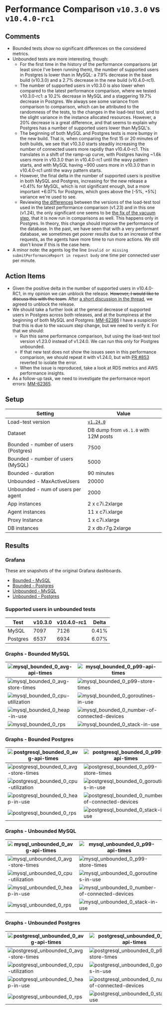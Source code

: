 # Performance Comparison `v10.3.0` vs `v10.4.0-rc1`

## Comments

- Bounded tests show no significant differences on the considered metrics.
- Unbounded tests are more interesting, though:
  - For the first time in the history of the performance comparisons (at least since I've been running them), the number of supported users in Postgres is lower than in MySQL: a 7.9% decrease in the base build (v10.3.0) and a 2.7% decrease in the new build (v10.4.0-rc1).
  - The number of supported users in v10.3.0 is also lower when compared to the latest performance comparison, where we tested v10.3.0-rc1: a 10.2% decrease in MySQL and a staggering 19.7% decrease in Postgres. We always see some variance from comparison to comparison, which can be attributed to the randomness of the tests, to the changes in the load-test tool, and to the slight variance in the instance allocated resources. However, a 20% decrease is a great difference, and that seems to explain why Postgres has a number of supported users lower than MySQL's.
  - The beginning of both MySQL and Postgres tests is more bumpy in the new build. That is, when comparing the first 15 or 20 minutes of both builds, we see that v10.3.0 starts steadily increasing the number of connected users more rapidly than v10.4.0-rc1. This translates in a shift of the ramp-up curve, with Postgres having \~1.6k users more in v10.3.0 than in v10.4.0-rc1 until the wavy pattern starts, and with MySQL having \~900 users more in v10.3.0 than in v10.4.0-rc1 until the wavy pattern starts.
  - However, the final delta in the number of supported users is positive in both MySQL and Postgres, increasing for the new release a +0.41% for MySQL, which is not significant enough, but a more important +6.07% for Postgres, which goes above the \[-5%, +5%\] variance we're used to see.
  - Reviewing [the differences](https://github.com/mattermost/mattermost-load-test-ng/releases/tag/v1.24.0) between the versions of the load-test tool used in the latest performance comparison (v1.23) and in this one (v1.24), the only significant one seems to be [the fix of the vacuum step](https://github.com/mattermost/mattermost-load-test-ng/pull/853), that it is now run in comparisons as well. This happens only in Postgres. In theory, this change should improve the performance of the database. In the past, we have seen that with a very performant database, we sometimes get poorer results due to an increase of the requests, as the agents have more time to run more actions. We still don't know if this is the case here.
- A minor note: the agents log the line `Invalid or missing submitPerformanceReport in request body` one time per connected user per minute.

## Action Items

- Given the positive delta in the number of supported users in v10.4.0-RC1, in my opinion we can unblock the release. ~~However, I would like to discuss this with the team.~~ After [a short discussion in the thread](Mattermost), we agreed to unblock the release.
- We should take a further look at the general decrease of supported users in Postgres across both releases, and at the bumpiness at the beginning of both MySQL and Postgres: [MM-62366](https://mattermost.atlassian.net/browse/MM-62366) I have a suspicion that this is due to the vacuum step change, but we need to verify it. For that we should:
  - Run this same performance comparison, but using the load-test tool version v1.23.0 instead of v1.24.0. We can run this only for Postgres unbounded.
  - If that new test does not show the issues seen in this performance comparison, we should repeat it with v1.24.0, but with [PR \#853](https://github.com/mattermost/mattermost-load-test-ng/pull/853) reverted to isolate the error.
  - When the issue is reproduced, take a look at RDS metrics and AWS performance insights.
- As a follow-up task, we need to investigate the performance report errors: [MM-62365](https://mattermost.atlassian.net/browse/MM-62365).

## Setup

| Setting                              | Value                                                                                   |
| ------------------------------------ | --------------------------------------------------------------------------------------- |
| Load-test version                    | [`v1.24.0`](https://github.com/mattermost/mattermost-load-test-ng/releases/tag/v1.24.0) |
| Dataset                              | DB dump from `v6.1.0` with 12M posts                                                    |
| Bounded - number of users (Postgres) | 7500                                                                                    |
| Bounded - number of users (MySQL)    | 5000                                                                                    |
| Bounded - duration                   | 90 minutes                                                                              |
| Unbounded - MaxActiveUsers           | 20000                                                                                   |
| Unbounded - num of users per agent   | 2000                                                                                    |
| App instances                        | 2 x c7i.2xlarge                                                                         |
| Agent instances                      | 11 x c7i.xlarge                                                                         |
| Proxy Instance                       | 1 x c7i.xlarge                                                                          |
| DB instances                         | 2 x db.r7g.2xlarge                                                                      |

## Results

### Grafana

These are snapshots of the original Grafana dashboards.

- [Bounded - MySQL](https://snapshots.raintank.io/dashboard/snapshot/uOEKmzmxWVvoC2j7JAk0itc9EKKKm6EC)
- [Bounded - Postgres](https://snapshots.raintank.io/dashboard/snapshot/BgTEyE70CHV69zcnPfiWQOt7sV92Ays8)
- [Unbounded - MySQL](https://snapshots.raintank.io/dashboard/snapshot/1BPBpb5nEx1MiKziNEKbAFnlt6eIC3Im)
- [Unbounded - Postgres](https://snapshots.raintank.io/dashboard/snapshot/9bI2DG6Ql5kjDhIUxfZC3KmDFnwvhPAD)

### Supported users in unbounded tests

| Test     | v10.3.0 | v10.4.0-rc1 | Delta |
| -------- | ------- | ----------- | ----- |
| MySQL    | 7097    | 7126        | 0.41% |
| Postgres | 6537    | 6934        | 6.07% |


### Graphs - Bounded MySQL


| ![mysql_bounded_0_avg-api-times](graphs/mysql_bounded_0_avg-api-times.png) | ![mysql_bounded_0_p99-api-times](graphs/mysql_bounded_0_p99-api-times.png) |
| --- | ---|
| ![mysql_bounded_0_avg-store-times](graphs/mysql_bounded_0_avg-store-times.png) | ![mysql_bounded_0_p99-store-times](graphs/mysql_bounded_0_p99-store-times.png) |
| ![mysql_bounded_0_cpu-utilization](graphs/mysql_bounded_0_cpu-utilization.png) | ![mysql_bounded_0_goroutines-in-use](graphs/mysql_bounded_0_goroutines-in-use.png) |
| ![mysql_bounded_0_heap-in-use](graphs/mysql_bounded_0_heap-in-use.png) | ![mysql_bounded_0_number-of-connected-devices](graphs/mysql_bounded_0_number-of-connected-devices.png) |
| ![mysql_bounded_0_rps](graphs/mysql_bounded_0_rps.png) | ![mysql_bounded_0_stack-in-use](graphs/mysql_bounded_0_stack-in-use.png) |

### Graphs - Bounded Postgres

| ![postgresql_bounded_0_avg-api-times](graphs/postgresql_bounded_0_avg-api-times.png) | ![postgresql_bounded_0_p99-api-times](graphs/postgresql_bounded_0_p99-api-times.png) |
| --- | ---|
| ![postgresql_bounded_0_avg-store-times](graphs/postgresql_bounded_0_avg-store-times.png) | ![postgresql_bounded_0_p99-store-times](graphs/postgresql_bounded_0_p99-store-times.png) |
| ![postgresql_bounded_0_cpu-utilization](graphs/postgresql_bounded_0_cpu-utilization.png) | ![postgresql_bounded_0_goroutines-in-use](graphs/postgresql_bounded_0_goroutines-in-use.png) |
| ![postgresql_bounded_0_heap-in-use](graphs/postgresql_bounded_0_heap-in-use.png) | ![postgresql_bounded_0_number-of-connected-devices](graphs/postgresql_bounded_0_number-of-connected-devices.png) |
| ![postgresql_bounded_0_rps](graphs/postgresql_bounded_0_rps.png) | ![postgresql_bounded_0_stack-in-use](graphs/postgresql_bounded_0_stack-in-use.png) |

### Graphs - Unbounded MySQL

| ![mysql_unbounded_0_avg-api-times](graphs/mysql_unbounded_0_avg-api-times.png)     | ![mysql_unbounded_0_p99-api-times](graphs/mysql_unbounded_0_p99-api-times.png)                             |
| --- | --- |
| ![mysql_unbounded_0_avg-store-times](graphs/mysql_unbounded_0_avg-store-times.png) | ![mysql_unbounded_0_p99-store-times](graphs/mysql_unbounded_0_p99-store-times.png)                         |
| ![mysql_unbounded_0_cpu-utilization](graphs/mysql_unbounded_0_cpu-utilization.png) | ![mysql_unbounded_0_goroutines-in-use](graphs/mysql_unbounded_0_goroutines-in-use.png)                     |
| ![mysql_unbounded_0_heap-in-use](graphs/mysql_unbounded_0_heap-in-use.png)         | ![mysql_unbounded_0_number-of-connected-devices](graphs/mysql_unbounded_0_number-of-connected-devices.png) |
| ![mysql_unbounded_0_rps](graphs/mysql_unbounded_0_rps.png)                         | ![mysql_unbounded_0_stack-in-use](graphs/mysql_unbounded_0_stack-in-use.png)                               |


### Graphs - Unbounded Postgres

| ![postgresql_unbounded_0_avg-api-times](graphs/postgresql_unbounded_0_avg-api-times.png)     | ![postgresql_unbounded_0_p99-api-times](graphs/postgresql_unbounded_0_p99-api-times.png)                             |
| --- | ---|
| ![postgresql_unbounded_0_avg-store-times](graphs/postgresql_unbounded_0_avg-store-times.png) | ![postgresql_unbounded_0_p99-store-times](graphs/postgresql_unbounded_0_p99-store-times.png)                         |
| ![postgresql_unbounded_0_cpu-utilization](graphs/postgresql_unbounded_0_cpu-utilization.png) | ![postgresql_unbounded_0_goroutines-in-use](graphs/postgresql_unbounded_0_goroutines-in-use.png)                     |
| ![postgresql_unbounded_0_heap-in-use](graphs/postgresql_unbounded_0_heap-in-use.png)         | ![postgresql_unbounded_0_number-of-connected-devices](graphs/postgresql_unbounded_0_number-of-connected-devices.png) |
| ![postgresql_unbounded_0_rps](graphs/postgresql_unbounded_0_rps.png)                         | ![postgresql_unbounded_0_stack-in-use](graphs/postgresql_unbounded_0_stack-in-use.png)                               |
